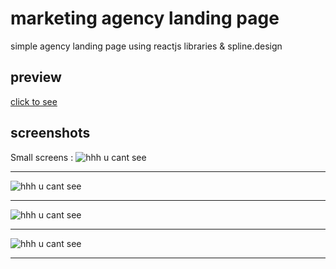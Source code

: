 # marketing agency landing page

simple agency landing page using reactjs libraries & spline.design 

## preview 
[click to see](khadidjainfoinfinity/react-marketing-agency)
## screenshots 
Small screens :
<img src="https://i.postimg.cc/L6ycJ9Kd/IMG-20240615-211350.jpg" alt="hhh u cant see">
<hr>
<img src="https://i.postimg.cc/8z9xbZzt/IMG-20240615-211303.jpg" alt="hhh u cant see">
<hr>

<img src="https://i.postimg.cc/R0typw39/IMG-20240615-211240.jpg" alt="hhh u cant see">
<hr>
<img src="https://i.postimg.cc/g2nfRCmx/IMG-20240615-211213.jpg" alt="hhh u cant see">
<hr>
